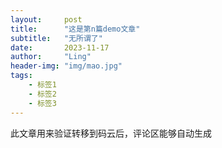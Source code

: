 ```yaml
---
layout:     post
title:      "这是第n篇demo文章"
subtitle:   "无所谓了"
date:       2023-11-17
author:     "Ling"
header-img: "img/mao.jpg"
tags:
    - 标签1
    - 标签2
    - 标签3
---
```


此文章用来验证转移到码云后，评论区能够自动生成
